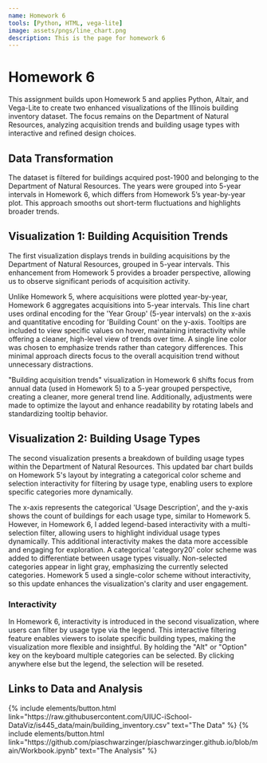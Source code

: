 ```yaml
---
name: Homework 6
tools: [Python, HTML, vega-lite]
image: assets/pngs/line_chart.png
description: This is the page for homework 6
---
```


# Homework 6

This assignment builds upon Homework 5 and applies Python, Altair, and Vega-Lite to create two enhanced visualizations of the Illinois building inventory dataset. The focus remains on the Department of Natural Resources, analyzing acquisition trends and building usage types with interactive and refined design choices.

## Data Transformation
The dataset is filtered for buildings acquired post-1900 and belonging to the Department of Natural Resources. The years were grouped into 5-year intervals in Homework 6, which differs from Homework 5’s year-by-year plot. This approach smooths out short-term fluctuations and highlights broader trends.

## Visualization 1: Building Acquisition Trends

<div id="line_chart"></div>

The first visualization displays trends in building acquisitions by the Department of Natural Resources, grouped in 5-year intervals. This enhancement from Homework 5 provides a broader perspective, allowing us to observe significant periods of acquisition activity.

Unlike Homework 5, where acquisitions were plotted year-by-year, Homework 6 aggregates acquisitions into 5-year intervals. This line chart uses ordinal encoding for the 'Year Group' (5-year intervals) on the x-axis and quantitative encoding for 'Building Count' on the y-axis. Tooltips are included to view specific values on hover, maintaining interactivity while offering a cleaner, high-level view of trends over time.
A single line color was chosen to emphasize trends rather than category differences. This minimal approach directs focus to the overall acquisition trend without unnecessary distractions.

"Building acquisition trends" visualization in Homework 6 shifts focus from annual data (used in Homework 5) to a 5-year grouped perspective, creating a cleaner, more general trend line. Additionally, adjustments were made to optimize the layout and enhance readability by rotating labels and standardizing tooltip behavior.

## Visualization 2: Building Usage Types

<div id="bar_chart"></div>

The second visualization presents a breakdown of building usage types within the Department of Natural Resources. This updated bar chart builds on Homework 5's layout by integrating a categorical color scheme and selection interactivity for filtering by usage type, enabling users to explore specific categories more dynamically.

The x-axis represents the categorical 'Usage Description', and the y-axis shows the count of buildings for each usage type, similar to Homework 5. However, in Homework 6, I added legend-based interactivity with a multi-selection filter, allowing users to highlight individual usage types dynamically. This additional interactivity makes the data more accessible and engaging for exploration.
A categorical 'category20' color scheme was added to differentiate between usage types visually. Non-selected categories appear in light gray, emphasizing the currently selected categories. Homework 5 used a single-color scheme without interactivity, so this update enhances the visualization's clarity and user engagement.

### Interactivity 

In Homework 6, interactivity is introduced in the second visualization, where users can filter by usage type via the legend. This interactive filtering feature enables viewers to isolate specific building types, making the visualization more flexible and insightful. By holding the "Alt" or "Option" key on the keyboard multiple categories can be selected. By clicking anywhere else but the legend, the selection will be reseted. 

## Links to Data and Analysis

<div class="left">
{% include elements/button.html link="https://raw.githubusercontent.com/UIUC-iSchool-DataViz/is445_data/main/building_inventory.csv" text="The Data" %}
{% include elements/button.html link="https://github.com/piaschwarzinger/piaschwarzinger.github.io/blob/main/Workbook.ipynb" text="The Analysis" %}
</div>

<script src="https://cdn.jsdelivr.net/npm/vega@5"></script>
<script src="https://cdn.jsdelivr.net/npm/vega-lite@5"></script>
<script src="https://cdn.jsdelivr.net/npm/vega-embed@6"></script>
<script>
    vegaEmbed('#line_chart', '{{ site.baseurl }}/assets/json/line_chart.json').catch(console.error);
    vegaEmbed('#bar_chart', '{{ site.baseurl }}/assets/json/bar_chart.json').catch(console.error);
</script>